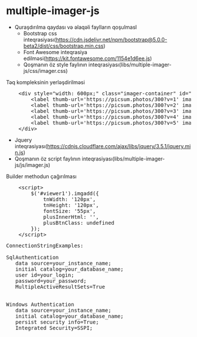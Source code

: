 # multiple-imager-js

- Quraşdırılma qaydası və əlaqəli faylların qoşulmasl
    - Bootstrap css inteqrasiyası(https://cdn.jsdelivr.net/npm/bootstrap@5.0.0-beta2/dist/css/bootstrap.min.css)
    - Font Awesome inteqrasiya edilməsi(https://kit.fontawesome.com/1154e1d6ee.js)
    - Qoşmanın öz style faylının inteqrasiyası(libs/multiple-imager-js/css/imager.css)

<p>
    Təq kompleksinin yerləşdirilməsi
</p>

<pre>
    &lt;div style="width: 600px;" class="imager-container" id="viewer1" name="files"&gt;
        &lt;label thumb-url='https://picsum.photos/300?v=1' image-id="1" checked="true"&gt;&lt;/label&gt;
        &lt;label thumb-url='https://picsum.photos/300?v=2' image-id="2"&gt;&lt;/label&gt;
        &lt;label thumb-url='https://picsum.photos/300?v=3' image-id="3"&gt;&lt;/label&gt;
        &lt;label thumb-url='https://picsum.photos/300?v=4' image-id="4"&gt;&lt;/label&gt;
        &lt;label thumb-url='https://picsum.photos/300?v=5' image-id="5"&gt;&lt;/label&gt;
    &lt;/div&gt;
</pre>

-   Jquery inteqrasiyası(https://cdnjs.cloudflare.com/ajax/libs/jquery/3.5.1/jquery.min.js)
-   Qoşmanın öz script faylının inteqrasiyası(libs/multiple-imager-js/js/imager.js)

<p>
    Builder methodun çağırılması
</p>

<pre>
    &lt;script&gt;
        $('#viewer1').imgadd({
            tnWidth: '120px',
            tnHeight: '120px',
            fontSize: '55px',
            plusInnerHtml: '',
            plusBtnClass: undefined
        });
    &lt;/script&gt;
</pre>



<pre>
ConnectionStringExamples:

SqlAuthentication
   data source=your_instance_name;
   initial catalog=your_database_name;
   user id=your_login;
   password=your_password;   
   MultipleActiveResultSets=True


Windows Authentication
   data source=your_instance_name;
   initial catalog=your_database_name;
   persist security info=True; 
   Integrated Security=SSPI;
</pre>

